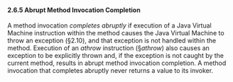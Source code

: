 #### **2.6.5 Abrupt Method Invocation Completion** 

A method invocation *completes abruptly* if execution of a Java Virtual Machine instruction within the method causes the Java Virtual Machine to throw an exception (§2.10), and that exception is not handled within the method. Execution of an *athrow* instruction (§*athrow*) also causes an exception to be explicitly thrown and, if the exception is not caught by the current method, results in abrupt method invocation completion. A method invocation that completes abruptly never returns a value to its invoker. 

